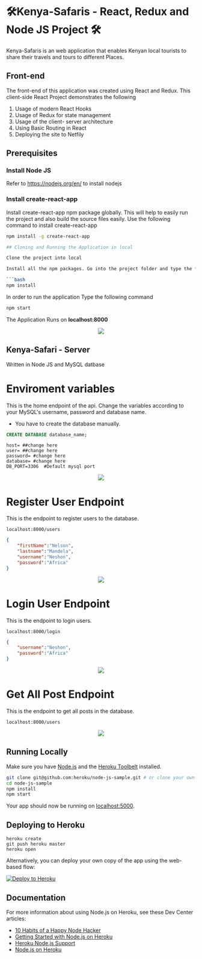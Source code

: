 # 🛠️Kenya-Safaris - React, Redux and Node JS Project 🛠 
Kenya-Safaris is an web application that enables Kenyan local tourists to share their travels and tours to different Places. 
## Front-end
The front-end of this application was created using React and Redux.
This client-side React Project demonstrates the following
1. Usage of modern  React Hooks
2. Usage of Redux for state management
3. Usage of the client- server architecture
4. Using Basic Routing in React
5. Deploying the site to Netfily

## Prerequisites

### Install Node JS
Refer to https://nodejs.org/en/ to install nodejs

### Install create-react-app
Install create-react-app npm package globally. This will help to easily run the project and also build the source files easily. Use the following command to install create-react-app

```bash
npm install -g create-react-app

## Cloning and Running the Application in local

Clone the project into local

Install all the npm packages. Go into the project folder and type the following command to install all npm packages

```bash
npm install
```

In order to run the application Type the following command

```bash
npm start
```

The Application Runs on **localhost:8000**
<p align="center">
    <img src="images/home.png">
</p>

## Kenya-Safari - Server
 Written in Node JS and MySQL datbase
 # Enviroment variables
This is the home endpoint of the api. Change the variables according to your MySQL's username, password and database name.

* You have to create the database manually.
``` SQL
CREATE DATABASE database_name;
```

```
host= ##change here 
user= ##change here
password= #change here
database= #change here
DB_PORT=3306  #Default mysql port
```
<p align="center">
    <img src="images/environment_variables.png">
</p>

# Register User Endpoint
This is the endpoint to register users to the database.
```HTTP
localhost:8000/users
```

```JSON
{
    "firstName":"Nelson",
    "lastname":"Mandela",
    "username":"Neshon",
    "password":"Africa"
}
```
<p align="center">
    <img src="images/register_user.png">
</p>


# Login User Endpoint
This is the endpoint to login users.

```HTTP
localhost:8000/login
```

```JSON
{
    "username":"Neshon",
    "password":"Africa"
}
```

<p align="center">
    <img src="images/login_user.png">
</p>

# Get All Post Endpoint
This is the endpoint to get all posts in the database.

```HTTP
localhost:8000/users
```

<p align="center">
    <img src="images/all_posts.png">
</p>

## Running Locally

Make sure you have [Node.js](http://nodejs.org/) and the [Heroku Toolbelt](https://toolbelt.heroku.com/) installed.

```sh
git clone git@github.com:heroku/node-js-sample.git # or clone your own fork
cd node-js-sample
npm install
npm start
```

Your app should now be running on [localhost:5000](http://localhost:5000/).

## Deploying to Heroku

```
heroku create
git push heroku master
heroku open
```

Alternatively, you can deploy your own copy of the app using the web-based flow:

[![Deploy to Heroku](https://www.herokucdn.com/deploy/button.png)](https://heroku.com/deploy)

## Documentation

For more information about using Node.js on Heroku, see these Dev Center articles:

- [10 Habits of a Happy Node Hacker](https://blog.heroku.com/archives/2014/3/11/node-habits)
- [Getting Started with Node.js on Heroku](https://devcenter.heroku.com/articles/getting-started-with-nodejs)
- [Heroku Node.js Support](https://devcenter.heroku.com/articles/nodejs-support)
- [Node.js on Heroku](https://devcenter.heroku.com/categories/nodejs)
